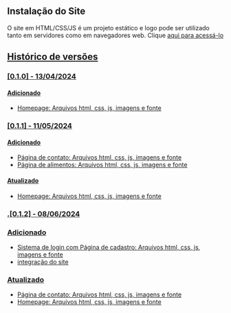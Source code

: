 

## Instalação do Site

O site em HTML/CSS/JS é um projeto estático e logo pode ser utilizado tanto em servidores como em navegadores web. Clique <a href="https://icei-puc-minas-pmv-ads.github.io/pmv-ads-2024-1-e1-proj-web-t11-pmv-ads-2024-1-e1-proj-nutricao/codigo-fonte/src/pagina%20principal/index.html">aqui para acessá-lo

## Histórico de versões

### [0.1.0] - 13/04/2024
#### Adicionado
 
* Homepage: Arquivos html, css, js, imagens e fonte


### [0.1.1] - 11/05/2024
#### Adicionado

* Página de contato: Arquivos html, css, js, imagens e fonte
* Página de alimentos: Arquivos html, css, js, imagens e fonte

#### Atualizado

* Homepage: Arquivos html, css, js, imagens e fonte


### .[0.1.2] - 08/06/2024
### Adicionado

* Sistema de login com Página de cadastro:  Arquivos html, css, js, imagens e fonte
* integração do site

### Atualizado

* Página de contato: Arquivos html, css, js, imagens e fonte
* Homepage: Arquivos html, css, js, imagens e fonte



